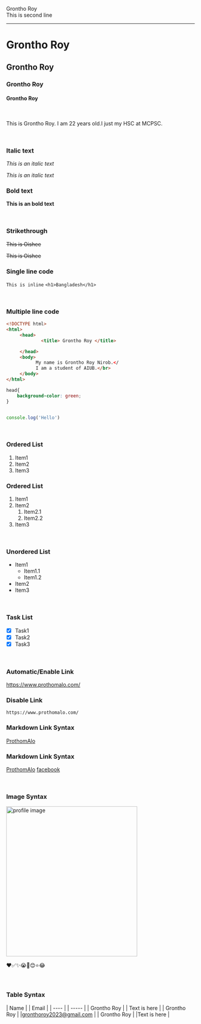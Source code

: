 <!--markdown tutorial-->
Grontho Roy </br>
This is second line 


---

# Grontho Roy
## Grontho Roy
### Grontho Roy
#### Grontho Roy

</br>

<p>This is Grontho Roy. I am 22 years old.I just my HSC at MCPSC.</p>

</br>

### Italic text
<i>This is an italic text</i> 

_This is an italic text_

### Bold text
**This is an bold text**

</br>

### Strikethrough
<del>This is Oishee</del>

~~This is Oishee~~

### Single line code
`This is inline`
`<h1>Bangladesh</h1>` 

</br>

### Multiple line code

```html
<!DOCTYPE html>
<html>
     <head>
             <title> Grontho Roy </title>

     </head>
     <body>
           My name is Grontho Roy Nirob.</
           I am a student of AIUB.</br>    
     </body>
</html>

```

```css
head{
    background-color: green;
}

```

```javascript

console.log('Hello')

```

</br>

### Ordered List
<ol>
 <li>Item1</li>
 <li>Item2</li>
 <li>Item3</li>
</ol>

### Ordered List
1. Item1
2. Item2
    1. Item2.1
    2. Item2.2
3. Item3

<br>

### Unordered List
- Item1
   - Item1.1
   - Item1.2
- Item2
- Item3

<br>

### Task List
- [x] Task1
- [x] Task2
- [x] Task3

<br>

### Automatic/Enable Link
https://www.prothomalo.com/

### Disable Link
`https://www.prothomalo.com/`

### Markdown Link Syntax
[ProthomAlo](https://www.prothomalo.com/)

### Markdown Link Syntax
[ProthomAlo][Websitelink]
[facebook][Facebooklink]

<br>

### Image Syntax
<!--![Profile](./images/me.jpg)-->

<img src="./Images/me.jpg" width="350" height="400" title="profile image"/>

❤️✅✨😭🎃😊⭐😂

<!--All link is here-->
[Websitelink]: https://www.prothomalo.com/
[Facebooklink]:https://www.facebook.com/profile.php?id=100011866234254

<br>

### Table Syntax

| Name | | Email |
| ---- | | ----- |
| Grontho Roy | | Text is here |
| Grontho Roy | |gronthoroy2023@gmail.com |
| Grontho Roy | |Text is here |
































